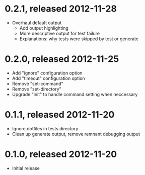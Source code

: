 # 0.2.1, released 2012-11-28

* Overhaul default output
  * Add output highlighting
  * More descriptive output for test failure
  * Explanations: why tests were skipped by test or generate

# 0.2.0, released 2012-11-25

* Add "ignore" configuration option
* Add "timeout" configuration option
* Remove "set-command"
* Remove "set-directory"
* Upgrade "init" to handle command setting when neccessary

# 0.1.1, released 2012-11-20

* Ignore dotfiles in tests directory
* Clean up generate output, remove remnant debugging output

# 0.1.0, released 2012-11-20

* Initial release
